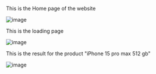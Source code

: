This is the Home page of the website

![image](https://github.com/user-attachments/assets/70a10372-a42b-4bac-a24f-65ed73ac8ca7)

This is the loading page

![image](https://github.com/user-attachments/assets/842079d7-5a30-4bf5-b511-42126b8f053e)

This is the result for the product "iPhone 15 pro max 512 gb"

![image](https://github.com/user-attachments/assets/7205aeec-8125-4574-a455-7f49a0109f30)


